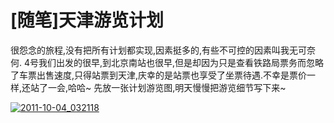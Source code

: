 # [随笔]天津游览计划

很怨念的旅程,没有把所有计划都实现,因素挺多的,有些不可控的因素叫我无可奈何.
4号我们出发的很早,到北京南站也很早,但是却因为只是查看铁路局票务而忽略了车票出售速度,只得站票到天津,庆幸的是站票也享受了坐票待遇.不幸是票价一样,还站了一会,哈哈~
先放一张计划游览图,明天慢慢把游览细节写下来~


[![2011-10-04_032118](https://attachment.soulteary.com/2011/10/06/2011-10-04_032118.png "2011-10-04_032118")](https://attachment.soulteary.com/2011/10/06/2011-10-04_032118.png)

